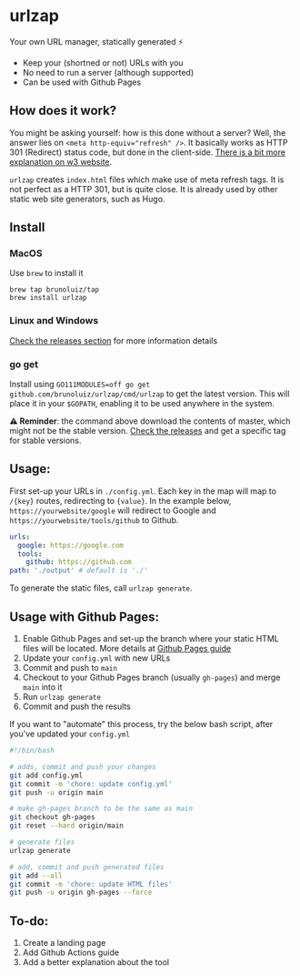 # urlzap

Your own URL manager, statically generated ⚡️

- Keep your (shortned or not) URLs with you
- No need to run a server (although supported)
- Can be used with Github Pages

## How does it work?

You might be asking yourself: how is this done without a server? Well, the answer lies on
`<meta http-equiv="refresh" />`. It basically works as HTTP 301 (Redirect) status code,
but done in the client-side. [There is a bit more explanation on w3 website](https://www.w3.org/TR/WCAG20-TECHS/H76.html).

`urlzap` creates `index.html` files which make use of meta refresh tags. It is not perfect
as a HTTP 301, but is quite close. It is already used by other static web site generators,
such as Hugo.

## Install

### MacOS

Use `brew` to install it

```
brew tap brunoluiz/tap
brew install urlzap
```

### Linux and Windows

[Check the releases section](https://github.com/brunoluiz/urlzap/releases) for more information details 

### go get

Install using `GO111MODULES=off go get github.com/brunoluiz/urlzap/cmd/urlzap` to get the latest version. This will place it in your `$GOPATH`, enabling it to be used anywhere in the system.

**⚠️ Reminder**: the command above download the contents of master, which might not be the stable version. [Check the releases](https://github.com/brunoluiz/urlzap/releases) and get a specific tag for stable versions.

## Usage:

First set-up your URLs in `./config.yml`. Each key in the map will map to `/{key}` routes,
redirecting to `{value}`. In the example below, `https://yourwebsite/google` will 
redirect to Google and `https://yourwebsite/tools/github` to Github.

```yaml
urls:
  google: https://google.com
  tools:
    github: https://github.com
path: './output' # default is './'
```

To generate the static files, call `urlzap generate`.

## Usage with Github Pages:

1. Enable Github Pages and set-up the branch where your static HTML files will be located.
More details at [Github Pages guide](https://pages.github.com/)
1. Update your `config.yml` with new URLs
1. Commit and push to `main`
1. Checkout to your Github Pages branch (usually `gh-pages`) and merge `main` into it
1. Run `urlzap generate`
1. Commit and push the results

If you want to "automate" this process, try the below bash script, after you've updated
your `config.yml`

```sh
#!/bin/bash

# adds, commit and push your changes
git add config.yml
git commit -m 'chore: update config.yml'
git push -u origin main

# make gh-pages branch to be the same as main
git checkout gh-pages
git reset --hard origin/main

# generate files
urlzap generate

# add, commit and push generated files
git add --all
git commit -m 'chore: update HTML files'
git push -u origin gh-pages --force
```

## To-do:

1. Create a landing page
1. Add Github Actions guide
1. Add a better explanation about the tool

